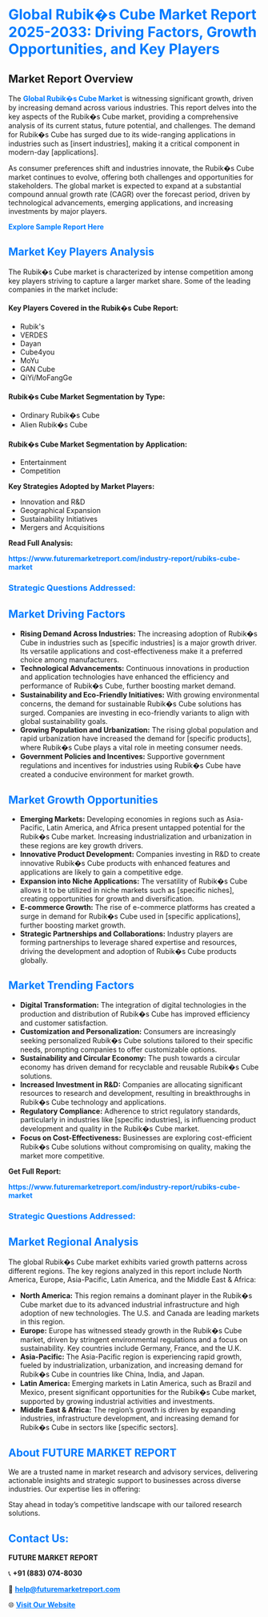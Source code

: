 <h1 style="color: #007BFF;">Global Rubik�s Cube Market Report 2025-2033: Driving Factors, Growth Opportunities, and Key Players</h1>

<section id="overview">
<h2>Market Report Overview</h2>
<p>The <a href="https://www.futuremarketreport.com/industry-report/rubiks-cube-market" style="color: #007BFF; text-decoration: none;"><strong>Global Rubik�s Cube Market</strong></a> is witnessing significant growth, driven by increasing demand across various industries. This report delves into the key aspects of the Rubik�s Cube market, providing a comprehensive analysis of its current status, future potential, and challenges. The demand for Rubik�s Cube has surged due to its wide-ranging applications in industries such as [insert industries], making it a critical component in modern-day [applications].</p>
<p>As consumer preferences shift and industries innovate, the Rubik�s Cube market continues to evolve, offering both challenges and opportunities for stakeholders. The global market is expected to expand at a substantial compound annual growth rate (CAGR) over the forecast period, driven by technological advancements, emerging applications, and increasing investments by major players.</p>
</section>

<section id="overview">
<p><a href="https://www.futuremarketreport.com/request-sample/reportId=26437" style="color: #007BFF; text-decoration: none;"><strong>Explore Sample Report Here</strong></a></p>
</section>

<section id="key-players">
<h2 style="color: #007BFF;">Market Key Players Analysis</h2>
<p>The Rubik�s Cube market is characterized by intense competition among key players striving to capture a larger market share. Some of the leading companies in the market include:</p>
<h4>Key Players Covered in the Rubik�s Cube Report:</h4>
<ul><li>Rubik&#039;s</li><li>VERDES</li><li>Dayan</li><li>Cube4you</li><li>MoYu</li><li>GAN Cube</li><li>QiYi/MoFangGe</li></ul>
<h4>Rubik�s Cube Market Segmentation by Type:</h4>
<ul><li>Ordinary Rubik�s Cube</li><li>Alien Rubik�s Cube</li></ul>

<h4>Rubik�s Cube Market Segmentation by Application:</h4>
<ul><li>Entertainment</li><li>Competition</li></ul>
<p><strong>Key Strategies Adopted by Market Players:</strong></p>
<ul>
<li>Innovation and R&D</li>
<li>Geographical Expansion</li>
<li>Sustainability Initiatives</li>
<li>Mergers and Acquisitions</li>
</ul>
</section>

<section>
<p><strong>Read Full Analysis: </strong></p><a href="https://www.futuremarketreport.com/industry-report/rubiks-cube-market" style="color: #007BFF; text-decoration: none;"><strong>https://www.futuremarketreport.com/industry-report/rubiks-cube-market</strong></a>
<h3 style="color: #007BFF;">Strategic Questions Addressed:</h3>
</section>

<section id="driving-factors">
<h2 style="color: #007BFF;">Market Driving Factors</h2>
<ul>
<li><strong>Rising Demand Across Industries:</strong> The increasing adoption of Rubik�s Cube in industries such as [specific industries] is a major growth driver. Its versatile applications and cost-effectiveness make it a preferred choice among manufacturers.</li>
<li><strong>Technological Advancements:</strong> Continuous innovations in production and application technologies have enhanced the efficiency and performance of Rubik�s Cube, further boosting market demand.</li>
<li><strong>Sustainability and Eco-Friendly Initiatives:</strong> With growing environmental concerns, the demand for sustainable Rubik�s Cube solutions has surged. Companies are investing in eco-friendly variants to align with global sustainability goals.</li>
<li><strong>Growing Population and Urbanization:</strong> The rising global population and rapid urbanization have increased the demand for [specific products], where Rubik�s Cube plays a vital role in meeting consumer needs.</li>
<li><strong>Government Policies and Incentives:</strong> Supportive government regulations and incentives for industries using Rubik�s Cube have created a conducive environment for market growth.</li>
</ul>
</section>

<section id="growth-opportunities">
<h2 style="color: #007BFF;">Market Growth Opportunities</h2>
<ul>
<li><strong>Emerging Markets:</strong> Developing economies in regions such as Asia-Pacific, Latin America, and Africa present untapped potential for the Rubik�s Cube market. Increasing industrialization and urbanization in these regions are key growth drivers.</li>
<li><strong>Innovative Product Development:</strong> Companies investing in R&D to create innovative Rubik�s Cube products with enhanced features and applications are likely to gain a competitive edge.</li>
<li><strong>Expansion into Niche Applications:</strong> The versatility of Rubik�s Cube allows it to be utilized in niche markets such as [specific niches], creating opportunities for growth and diversification.</li>
<li><strong>E-commerce Growth:</strong> The rise of e-commerce platforms has created a surge in demand for Rubik�s Cube used in [specific applications], further boosting market growth.</li>
<li><strong>Strategic Partnerships and Collaborations:</strong> Industry players are forming partnerships to leverage shared expertise and resources, driving the development and adoption of Rubik�s Cube products globally.</li>
</ul>
</section>

<section id="trending-factors">
<h2 style="color: #007BFF;">Market Trending Factors</h2>
<ul>
<li><strong>Digital Transformation:</strong> The integration of digital technologies in the production and distribution of Rubik�s Cube has improved efficiency and customer satisfaction.</li>
<li><strong>Customization and Personalization:</strong> Consumers are increasingly seeking personalized Rubik�s Cube solutions tailored to their specific needs, prompting companies to offer customizable options.</li>
<li><strong>Sustainability and Circular Economy:</strong> The push towards a circular economy has driven demand for recyclable and reusable Rubik�s Cube solutions.</li>
<li><strong>Increased Investment in R&D:</strong> Companies are allocating significant resources to research and development, resulting in breakthroughs in Rubik�s Cube technology and applications.</li>
<li><strong>Regulatory Compliance:</strong> Adherence to strict regulatory standards, particularly in industries like [specific industries], is influencing product development and quality in the Rubik�s Cube market.</li>
<li><strong>Focus on Cost-Effectiveness:</strong> Businesses are exploring cost-efficient Rubik�s Cube solutions without compromising on quality, making the market more competitive.</li>
</ul>
</section>

<section>
<p><strong>Get Full Report: </strong></p><a href="https://www.futuremarketreport.com/industry-report/rubiks-cube-market" style="color: #007BFF; text-decoration: none;"><strong>https://www.futuremarketreport.com/industry-report/rubiks-cube-market</strong></a>
<h3 style="color: #007BFF;">Strategic Questions Addressed:</h3>
</section>


<section id="regional-analysis">
<h2 style="color: #007BFF;">Market Regional Analysis</h2>
<p>The global Rubik�s Cube market exhibits varied growth patterns across different regions. The key regions analyzed in this report include North America, Europe, Asia-Pacific, Latin America, and the Middle East & Africa:</p>
<ul>
<li><strong>North America:</strong> This region remains a dominant player in the Rubik�s Cube market due to its advanced industrial infrastructure and high adoption of new technologies. The U.S. and Canada are leading markets in this region.</li>
<li><strong>Europe:</strong> Europe has witnessed steady growth in the Rubik�s Cube market, driven by stringent environmental regulations and a focus on sustainability. Key countries include Germany, France, and the U.K.</li>
<li><strong>Asia-Pacific:</strong> The Asia-Pacific region is experiencing rapid growth, fueled by industrialization, urbanization, and increasing demand for Rubik�s Cube in countries like China, India, and Japan.</li>
<li><strong>Latin America:</strong> Emerging markets in Latin America, such as Brazil and Mexico, present significant opportunities for the Rubik�s Cube market, supported by growing industrial activities and investments.</li>
<li><strong>Middle East & Africa:</strong> The region’s growth is driven by expanding industries, infrastructure development, and increasing demand for Rubik�s Cube in sectors like [specific sectors].</li>
</ul>
</section>

<footer>
<h2 style="color: #007BFF;">About FUTURE MARKET REPORT</h2>
<p>We are a trusted name in market research and advisory services, delivering actionable insights and strategic support to businesses across diverse industries. Our expertise lies in offering:</p>

<p>Stay ahead in today’s competitive landscape with our tailored research solutions.</p>

<h2 style="color: #007BFF;">Contact Us:</h2>
<p><strong>FUTURE MARKET REPORT</strong></p>
<p>📞 <strong>+91 (883) 074-8030</strong></p>
<p>📧 <strong><a href="mailto:help@futuremarketreport.com" style="color: #007BFF;">help@futuremarketreport.com</a></strong></p>
<p>🌐 <strong><a href="https://www.futuremarketreport.com/" style="color: #007BFF;">Visit Our Website</a></strong></p>
</footer>
